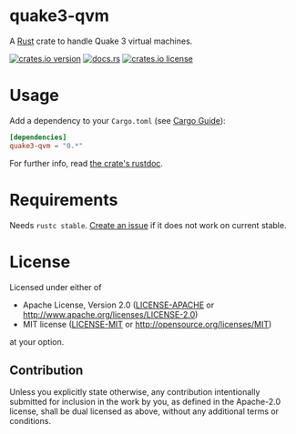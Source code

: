 quake3-qvm
==========

A [Rust](https://www.rust-lang.org/) crate to handle Quake 3 virtual machines.

[![crates.io version](https://img.shields.io/crates/v/quake3-qvm.svg)](https://crates.io/crates/quake3-qvm)
[![docs.rs](https://docs.rs/quake3-qvm/badge.svg)](https://docs.rs/quake3-qvm)
[![crates.io license](https://img.shields.io/crates/l/quake3-qvm.svg)](https://crates.io/crates/quake3-qvm)

# Usage

Add a dependency to your `Cargo.toml` (see [Cargo Guide](http://doc.crates.io/guide.html#adding-dependencies-from-cratesio)):

```toml
[dependencies]
quake3-qvm = "0.*"
```

For further info, read [the crate's rustdoc](https://docs.rs/quake3-qvm).

# Requirements

Needs `rustc stable`. [Create an issue](https://github.com/robo9k/quake3-qvm/issues/new) if it does not work on current stable.

# License

Licensed under either of
 * Apache License, Version 2.0 ([LICENSE-APACHE](LICENSE-APACHE) or http://www.apache.org/licenses/LICENSE-2.0)
 * MIT license ([LICENSE-MIT](LICENSE-MIT) or http://opensource.org/licenses/MIT)

at your option.

## Contribution

Unless you explicitly state otherwise, any contribution intentionally submitted
for inclusion in the work by you, as defined in the Apache-2.0 license, shall be dual licensed as above, without any
additional terms or conditions.
